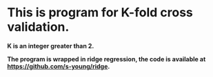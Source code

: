 # This is program for K-fold cross validation.

**K is an integer greater than 2.**

**The program is wrapped in ridge regression, the code is available at https://github.com/s-young/ridge.** 
